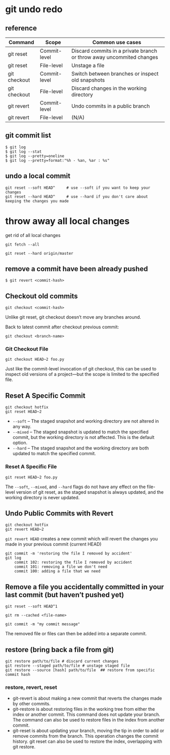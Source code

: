 # git undo redo

## reference

| Command      | Scope        | Common use cases                                                     |
| ------------ | ------------ | -------------------------------------------------------------------- |
| git reset    | Commit-level | Discard commits in a private branch or throw away uncommited changes |
| git reset    | File-level   | Unstage a file                                                       |
| git checkout | Commit-level | Switch between branches or inspect old snapshots                     |
| git checkout | File-level   | Discard changes in the working directory                             |
| git revert   | Commit-level | Undo commits in a public branch                                      |
| git revert   | File-level   | (N/A)                                                                |

## git commit list

```
$ git log
$ git log --stat
$ git log --pretty=oneline
$ git log --pretty=format:"%h - %an, %ar : %s"
```

## undo a local commit

```
git reset --soft HEAD^     # use --soft if you want to keep your changes
git reset --hard HEAD^     # use --hard if you don't care about keeping the changes you made
```

# throw away all local changes

get rid of all local changes

```
git fetch --all

git reset --hard origin/master
```

## remove a commit have been already pushed

```
$ git revert <commit-hash>
```

## Checkout old commits

```
git checkout <commit-hash>
```

Unlike git reset, git checkout doesn’t move any branches around.

Back to latest commit after checkout previous commit:

```
git checkout <branch-name>
```

### Git Checkout File

```
git checkout HEAD~2 foo.py
```

Just like the commit-level invocation of git checkout, this can be used to inspect old versions of a project—but the scope is limited to the specified file.

## Reset A Specific Commit

```
git checkout hotfix
git reset HEAD~2
```

- `--soft` – The staged snapshot and working directory are not altered in any way.
- `--mixed` – The staged snapshot is updated to match the specified commit, but the working directory is not affected. This is the default option.
- `--hard` – The staged snapshot and the working directory are both updated to match the specified commit.

### Reset A Specific File

```
git reset HEAD~2 foo.py
```

The `--soft`, `--mixed`, and `--hard` flags do not have any effect on the file-level version of git reset, as the staged snapshot is always updated, and the working directory is never updated.

## Undo Public Commits with Revert

```
git checkout hotfix
git revert HEAD~2
```

`git revert HEAD` creates a new commit which will revert the changes you made in your previous commit (current HEAD)

```
git commit -m 'restoring the file I removed by accident'
git log
    commit 102: restoring the file I removed by accident
    commit 101: removing a file we don't need
    commit 100: adding a file that we need
```

## Remove a file you accidentally committed in your last commit (but haven’t pushed yet)

```
git reset --soft HEAD^1

git rm --cached <file-name>

git commit -m "my commit message"
```

The removed file or files can then be added into a separate commit.

## restore (bring back a file from git)

```
git restore path/to/file # discard current changes
git restore --staged path/to/file # unstage staged file
git restore --source [hash] path/to/file  ## restore from specific commit hash
```

### restore, revert, reset

- git-revert is about making a new commit that reverts the changes made by other commits.
- git-restore is about restoring files in the working tree from either the index or another commit. This command does not update your branch. The command can also be used to restore files in the index from another commit.
- git-reset is about updating your branch, moving the tip in order to add or remove commits from the branch. This operation changes the commit history. git reset can also be used to restore the index, overlapping with git restore.
